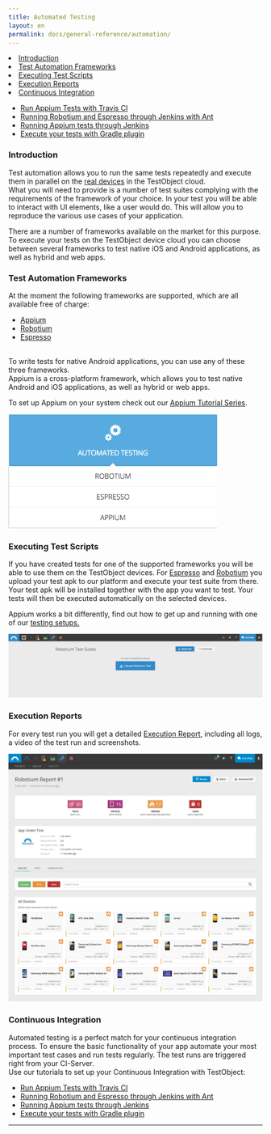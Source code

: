 ```yaml
---
title: Automated Testing
layout: en
permalink: docs/general-reference/automation/
---
```



<li><a href="#introduction">Introduction</a></li>
<li><a href="#frameworks">Test Automation Frameworks</a></li>
<li><a href="#scripts">Executing Test Scripts</a></li>
<li><a href="#reporting">Execution Reports</a></li>
<li><a href="#continuous-integration">Continuous Integration</a></li>
<ul>    <li><a href="/docs/tools/appium/continuous-integration/travis-ci/">Run Appium Tests with Travis CI</a></li>
        <li><a href="/docs/guides/robotium-espresso-jenkins-ant/">Running Robotium and Espresso through Jenkins with Ant</a></li>
        <li><a href="/docs/tools/appium/continuous-integration/jenkins-gradle/">Running Appium tests through Jenkins</a></li>
        <li><a href="/docs/tools/robotium-espresso/gradle-plugin/">Execute your tests with Gradle plugin</a>
</li>
</ul>

<h3 id="introduction">Introduction</h3>

Test automation allows you to run the same tests repeatedly and execute them in parallel on the <a href="/docs/general-reference/devices/">real devices</a> in the TestObject cloud.<br>
What you will need to provide is a number of test suites complying with the requirements of the framework of your choice. In your test you will be able to interact  with UI elements, like a user would do. This will allow you to reproduce the various use cases of your application.

There are a number of frameworks available on the market for this purpose. To execute your tests on the TestObject device cloud you can choose between several  frameworks to test native iOS and Android applications, as well as hybrid and web apps.


<h3 id="frameworks">Test Automation Frameworks</h3>

At the moment the following frameworks are supported, which are all available free of charge:

* <a href="/docs/tools/appium/introduction/">Appium</a>
* <a href="/docs/testing-tools/robotium-espresso/introduction/#Robotium">Robotium</a>
* <a href="/docs/testing-tools/robotium-espresso/introduction/#Espresso">Espresso</a>

<br> To write tests for native Android applications, you can use any of these three frameworks.
<br> Appium is a cross-platform framework, which allows you to test native Android and iOS applications, as well as hybrid or web apps.

To set up Appium on your system check out our <a href="/docs/guides/tutorials-appium/">Appium Tutorial Series</a>.

<img class="shadow" src="/img/tools/automation/Automation_Frameworks.png"  alt="Automation Frame work Button">


<h3 id="scripts">Executing Test Scripts</h3>

If you have created tests for one of the supported frameworks you will be able to use them on the TestObject devices.
For <a href="/docs/testing-tools/robotium-espresso/introduction/#Espresso">Espresso</a> and <a href="/docs/testing-tools/robotium-espresso/introduction/#Robotium">Robotium</a> you upload your test apk to our platform and execute your test suite from there. Your test apk will be installed together with the app you want to test. Your tests will then be executed automatically on the selected devices.<br>

Appium works a bit differently, find out how to get up and running with one of our <a href="/docs/tools/appium/setups/">testing setups.</a><br>

<img class="center shadow" src="/img/tools/automation/Upload_Robotium_test.png" alt="Upload Robotium Test">


<h3 id="reporting">Execution Reports</h3>

For every test run you will get a detailed <a href="/docs/general-reference/automation/reporting/">Execution Report</a>, including all logs, a video of the test run and screenshots.

<img class="center shadow" src="/img/tools/reporting/automation-report.png" alt="Automation Report">


<h3 id="continuous-integration">Continuous Integration</h3>

Automated testing is a perfect match for your continuous integration process. To ensure the basic functionality of your app automate your most important test cases and run tests regularly. The test runs are triggered right from your CI-Server.<br>
Use our tutorials to set up your Continuous Integration with TestObject:

* <a href="/docs/tools/appium/continuous-integration/travis-ci/">Run Appium Tests with Travis CI</a>
* <a href="/docs/guides/robotium-espresso-jenkins-ant/">Running Robotium and Espresso through Jenkins with Ant</a>
* <a href="/docs/tools/appium/continuous-integration/jenkins-gradle/">Running Appium tests through Jenkins</a>
* <a href="/docs/guides/robotium-espresso-ci/#gradle-plugin">Execute your tests with Gradle plugin</a>

---
